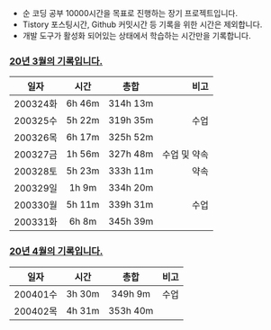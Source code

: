 - 순 코딩 공부 10000시간을 목표로 진행하는 장기 프로젝트입니다.
- Tistory 포스팅시간, Github 커밋시간 등 기록을 위한 시간은 제외합니다.
- 개발 도구가 활성화 되어있는 상태에서 학습하는 시간만을 기록합니다. 

### [20년 3월의 기록입니다.](https://github.com/linear14/My-Info/blob/master/docs/daily/2003xx.md) 
일자 | 시간 | 총합 | 비고
---|:---:|:---:|---:|
200324화 | 6h 46m | 314h 13m | |
200325수 | 5h 22m | 319h 35m | 수업 |
200326목 | 6h 17m | 325h 52m | |
200327금 | 1h 56m | 327h 48m | 수업 및 약속 |
200328토 | 5h 23m | 333h 11m | 약속 |
200329일 | 1h 9m | 334h 20m | |
200330월 | 5h 11m | 339h 31m | 수업 |
200331화 | 6h 8m | 345h 39m | | 

### [20년 4월의 기록입니다.](https://github.com/linear14/My-Info/blob/master/docs/daily/2004xx.md)
일자 | 시간 | 총합 | 비고
---|:---:|:---:|---:|
200401수 | 3h 30m | 349h 9m | 수업 |
200402목 | 4h 31m | 353h 40m | |
